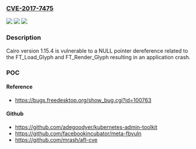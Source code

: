 ### [CVE-2017-7475](https://cve.mitre.org/cgi-bin/cvename.cgi?name=CVE-2017-7475)
![](https://img.shields.io/static/v1?label=Product&message=Cairo&color=blue)
![](https://img.shields.io/static/v1?label=Version&message=%3D%201.15.4%20&color=brighgreen)
![](https://img.shields.io/static/v1?label=Vulnerability&message=NULL%20pointer%20dereference&color=brighgreen)

### Description

Cairo version 1.15.4 is vulnerable to a NULL pointer dereference related to the FT_Load_Glyph and FT_Render_Glyph resulting in an application crash.

### POC

#### Reference
- https://bugs.freedesktop.org/show_bug.cgi?id=100763

#### Github
- https://github.com/adegoodyer/kubernetes-admin-toolkit
- https://github.com/facebookincubator/meta-fbvuln
- https://github.com/mrash/afl-cve

